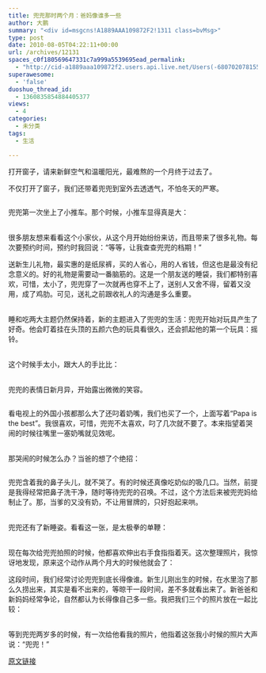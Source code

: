 ```yaml
---
title: 兜兜那时两个月：爸妈像谁多一些
author: 大鹏
summary: "<div id=msgcns!A1889AAA109872F2!1311 class=bvMsg>"
type: post
date: 2010-08-05T04:22:11+00:00
url: /archives/12131
spaces_c0f180569647331c7a999a5539695ead_permalink:
  - "http://cid-a1889aaa109872f2.users.api.live.net/Users(-6807020781556960526)/Blogs('A1889AAA109872F2!102')/Entries('A1889AAA109872F2!1311')?authkey=7T08dKQfQ0s%24"
superawesome:
  - 'false'
duoshuo_thread_id:
  - 1360835854884405377
views:
  - 4
categories:
  - 未分类
tags:
  - 生活

---
```

<div id="msgcns!A1889AAA109872F2!1311" class="bvMsg">
  打开窗子，请来新鲜空气和温暖阳光，最难熬的一个月终于过去了。</p> 
  
  <p>
    不仅打开了窗子，我们还带着兜兜到室外去透透气，不怕冬天的严寒。
  </p>
  
  <p>
    <span></span><span><a href="http://pengzhaoblog.files.wordpress.com/2010/08/20071223_dsc00011.jpg?w=300" rel="WLPP;url=http://pengzhaoblog.files.wordpress.com/2010/08/20071223_dsc00011.jpg?w=300"><img src="http://pengzhaoblog.files.wordpress.com/2010/08/20071223_dsc00011.jpg?w=300" alt="" /></a></span><span></span><span></span><span></span>
  </p>
  
  <p>
    兜兜第一次坐上了小推车。那个时候，小推车显得真是大：<br /><span></span><span></span><span></span><span></span><span></span><span></span><span></span><span></span><span><br /><a href="http://pengzhaoblog.files.wordpress.com/2010/08/20071231_dsc00101.jpg?w=224" rel="WLPP;url=http://pengzhaoblog.files.wordpress.com/2010/08/20071231_dsc00101.jpg?w=224"><img src="http://pengzhaoblog.files.wordpress.com/2010/08/20071231_dsc00101.jpg?w=224" alt="" /></a></span>
  </p>
  
  <p>
    很多朋友想来看看这个小家伙，从这个月开始纷纷来访，而且带来了很多礼物。每次要预约时间，预约时我回说：“等等，让我查查兜兜的档期！”<br /><span><a href="http://pengzhaoblog.files.wordpress.com/2010/08/20071230_dsc00067.jpg?w=300" rel="WLPP;url=http://pengzhaoblog.files.wordpress.com/2010/08/20071230_dsc00067.jpg?w=300"><img src="http://pengzhaoblog.files.wordpress.com/2010/08/20071230_dsc00067.jpg?w=300" alt="" /></a></span>
  </p>
  
  <p>
    送新生儿礼物，最实惠的是纸尿裤，买的人省心，用的人省钱，但这也是最没有纪念意义的。好的礼物是需要动一番脑筋的。这是一个朋友送的睡袋，我们都特别喜欢，可惜，太小了，兜兜穿了一次就再也穿不上了，送别人又舍不得，留着又没用，成了鸡肋。可见，送礼之前跟收礼人的沟通是多么重要。<br /><span><br /><a href="http://pengzhaoblog.files.wordpress.com/2010/08/20071217_dsc06114.jpg?w=224" rel="WLPP;url=http://pengzhaoblog.files.wordpress.com/2010/08/20071217_dsc06114.jpg?w=224"><img src="http://pengzhaoblog.files.wordpress.com/2010/08/20071217_dsc06114.jpg?w=224" alt="" /></a></span>
  </p>
  
  <p>
    睡和吃两大主题仍然保持着，新的主题进入了兜兜的生活：兜兜开始对玩具产生了好奇。他会盯着挂在头顶的五颜六色的玩具看很久，还会抓起他的第一个玩具：摇铃。<br /><span><br /><a href="http://pengzhaoblog.files.wordpress.com/2010/08/20071201_dsc05917.jpg?w=300" rel="WLPP;url=http://pengzhaoblog.files.wordpress.com/2010/08/20071201_dsc05917.jpg?w=300"><img src="http://pengzhaoblog.files.wordpress.com/2010/08/20071201_dsc05917.jpg?w=300" alt="" /></a></span>
  </p>
  
  <p>
    这个时候手太小，跟大人的手比比：<br /><span><br /><a href="http://pengzhaoblog.files.wordpress.com/2010/08/20071201_dsc05909.jpg?w=300" rel="WLPP;url=http://pengzhaoblog.files.wordpress.com/2010/08/20071201_dsc05909.jpg?w=300"><img src="http://pengzhaoblog.files.wordpress.com/2010/08/20071201_dsc05909.jpg?w=300" alt="" /></a></span>
  </p>
  
  <p>
    兜兜的表情日新月异，开始露出微微的笑容。
  </p>
  
  <p>
    <span><a href="http://pengzhaoblog.files.wordpress.com/2010/08/200712_e8a1a8e68385blog.jpg?w=300" rel="WLPP;url=http://pengzhaoblog.files.wordpress.com/2010/08/200712_e8a1a8e68385blog.jpg?w=300"><img src="http://pengzhaoblog.files.wordpress.com/2010/08/200712_e8a1a8e68385blog.jpg?w=300" alt="" /></a></span>
  </p>
  
  <p>
    看电视上的外国小孩都那么大了还叼着奶嘴，我们也买了一个，上面写着“Papa is the best”。我很喜欢，可惜，兜兜不太喜欢，叼了几次就不要了。本来指望着哭闹的时候往嘴里一塞奶嘴就见效呢。<br /><span><br /><a href="http://pengzhaoblog.files.wordpress.com/2010/08/20071225_dsc00016.jpg?w=300" rel="WLPP;url=http://pengzhaoblog.files.wordpress.com/2010/08/20071225_dsc00016.jpg?w=300"><img src="http://pengzhaoblog.files.wordpress.com/2010/08/20071225_dsc00016.jpg?w=300" alt="" /></a></span>
  </p>
  
  <p>
    那哭闹的时候怎么办？当爸的想了个绝招：
  </p>
  
  <p>
    <span><a href="http://pengzhaoblog.files.wordpress.com/2010/08/20071201_dsc05919.jpg?w=300" rel="WLPP;url=http://pengzhaoblog.files.wordpress.com/2010/08/20071201_dsc05919.jpg?w=300"><img src="http://pengzhaoblog.files.wordpress.com/2010/08/20071201_dsc05919.jpg?w=300" alt="" /></a></span>
  </p>
  
  <p>
    兜兜含着我的鼻子头儿，就不哭了。有的时候还真像吃奶似的吸几口。当然，前提是我得经常把鼻子洗干净，随时等待兜兜的召唤。不过，这个方法后来被兜兜妈给制止了。那，当爹的又没有奶，不让用冒牌的，只好抱起来哄。<br /><span><br /><a href="http://pengzhaoblog.files.wordpress.com/2010/08/20071221_dsc06162_a.jpg?w=224" rel="WLPP;url=http://pengzhaoblog.files.wordpress.com/2010/08/20071221_dsc06162_a.jpg?w=224"><img src="http://pengzhaoblog.files.wordpress.com/2010/08/20071221_dsc06162_a.jpg?w=224" alt="" /></a></span>
  </p>
  
  <p>
    兜兜还有了新睡姿。看看这一张，是太极拳的单鞭：<br /><span><br /><a href="http://pengzhaoblog.files.wordpress.com/2010/08/20071228_dsc00018.jpg?w=300" rel="WLPP;url=http://pengzhaoblog.files.wordpress.com/2010/08/20071228_dsc00018.jpg?w=300"><img src="http://pengzhaoblog.files.wordpress.com/2010/08/20071228_dsc00018.jpg?w=300" alt="" /></a></span>
  </p>
  
  <p>
    现在每次给兜兜拍照的时候，他都喜欢伸出右手食指指着天。这次整理照片，我惊讶地发现，原来这个动作从两个月大的时候他就会了：<br /><span><a href="http://pengzhaoblog.files.wordpress.com/2010/08/20071228_dsc00028.jpg?w=300" rel="WLPP;url=http://pengzhaoblog.files.wordpress.com/2010/08/20071228_dsc00028.jpg?w=300"><img src="http://pengzhaoblog.files.wordpress.com/2010/08/20071228_dsc00028.jpg?w=300" alt="" /></a></span>
  </p>
  
  <p>
    这段时间，我们经常讨论兜兜到底长得像谁。新生儿刚出生的时候，在水里泡了那么久捞出来，其实是看不出来的，等晾干一段时间，差不多就看出来了。新爸爸和新妈妈经常争论，自然都认为长得像自己多一些。我把我们三个的照片放在一起比较：<br /><span><br /><a href="http://pengzhaoblog.files.wordpress.com/2010/08/20071216_dsc06108e589afe69cac.jpg?w=300" rel="WLPP;url=http://pengzhaoblog.files.wordpress.com/2010/08/20071216_dsc06108e589afe69cac.jpg?w=300"><img src="http://pengzhaoblog.files.wordpress.com/2010/08/20071216_dsc06108e589afe69cac.jpg?w=300" alt="" /></a></span>
  </p>
  
  <p>
    等到兜兜两岁多的时候，有一次给他看我的照片，他指着这张我小时候的照片大声说：“兜兜！”</div>

[原文链接](http://dapengde.com/archives/12131)

